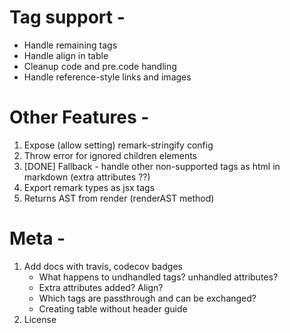 # Tag support -
- Handle remaining tags
- Handle align in table
- Cleanup code and pre.code handling
- Handle reference-style links and images

# Other Features -
1. Expose (allow setting) remark-stringify config
2. Throw error for ignored children elements
3. [DONE] Fallback - handle other non-supported tags as html in markdown (extra attributes ??)
4. Export remark types as jsx tags
5. Returns AST from render (renderAST method)

# Meta -
1. Add docs with travis, codecov badges
   - What happens to undhandled tags? unhandled attributes?
   - Extra attributes added? Align?
   - Which tags are passthrough and can be exchanged?
   - Creating table without header guide
2. License
